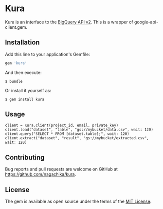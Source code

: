 # Kura

Kura is an interface to the [BigQuery API v2](https://cloud.google.com/bigquery/docs/reference/v2/).
This is a wrapper of google-api-client.gem.

## Installation

Add this line to your application's Gemfile:

```ruby
gem 'kura'
```

And then execute:

    $ bundle

Or install it yourself as:

    $ gem install kura

## Usage

```
client = Kura.client(project_id, email, private_key)
client.load("dataset", "table", "gs://mybucket/data.csv", wait: 120)
client.query("SELECT * FROM [dataset.table];", wait: 120)
client.extract("dataset", "result", "gs://mybucket/extracted.csv", wait: 120)
```

## Contributing

Bug reports and pull requests are welcome on GitHub at https://github.com/nagachika/kura.


## License

The gem is available as open source under the terms of the [MIT License](http://opensource.org/licenses/MIT).

